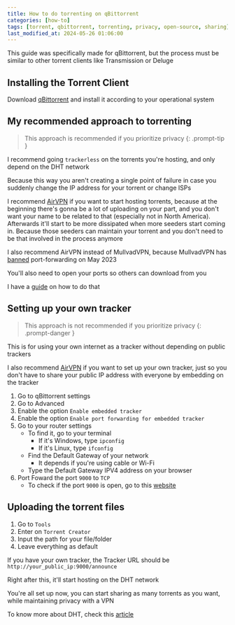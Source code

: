 ```yaml
---
title: How to do torrenting on qBittorrent
categories: [how-to]
tags: [torrent, qbittorrent, torrenting, privacy, open-source, sharing]
last_modified_at: 2024-05-26 01:06:00
---
```


This guide was specifically made for qBittorrent, but the process must be similar to other torrent clients like Transmission or Deluge

## Installing the Torrent Client
Download <a href="https://www.qbittorrent.org/download" target="_blank">qBittorrent</a> and install it according to your operational system

## My recommended approach to torrenting

> This approach is recommended if you prioritize privacy
{: .prompt-tip }

<p></p>

I recommend going `trackerless` on the torrents you're hosting, and only depend on the DHT network

Because this way you aren't creating a single point of failure in case you suddenly change the IP address for your torrent or change ISPs

I recommend [AirVPN](https://airvpn.org/) if you want to start hosting torrents, because at the beginning there's gonna be a lot of uploading on your part, and you don't want your name to be related to that (especially not in North America). Afterwards it'll start to be more dissipated when more seeders start coming in. Because those seeders can maintain your torrent and you don't need to be that involved in the process anymore

I also recommend AirVPN instead of MullvadVPN, because MullvadVPN has <a href="https://mullvad.net/en/blog/removing-the-support-for-forwarded-ports" target="_blank">banned</a> port-forwarding on May 2023

You'll also need to open your ports so others can download from you

I have a [guide](/posts/how-to-properly-seed-a-torrent/) on how to do that

## Setting up your own tracker
> This approach is not recommended if you prioritize privacy
{: .prompt-danger }

<p></p>

This is for using your own internet as a tracker without depending on public trackers

I also recommend [AirVPN](https://airvpn.org/) if you want to set up your own tracker, just so you don't have to share your public IP address with everyone by embedding on the tracker

1. Go to qBittorrent settings
2. Go to Advanced
3. Enable the option `Enable embedded tracker`
4. Enable the option `Enable port forwarding for embedded tracker`
5. Go to your router settings
    - To find it, go to your terminal
        - If it's Windows, type `ipconfig`
        - If it's Linux, type `ifconfig`
    - Find the Default Gateway of your network
        - It depends if you're using cable or Wi-Fi
    - Type the Default Gateway IPV4 address on your browser
6. Port Foward the port `9000` to `TCP`
    - To check if the port `9000` is open, go to this <a href="https://www.yougetsignal.com/tools/open-ports/" target="_blank">website</a>

## Uploading the torrent files
1. Go to `Tools`
2. Enter on `Torrent Creator`
3. Input the path for your file/folder
4. Leave everything as default

If you have your own tracker, the Tracker URL should be `http://your_public_ip:9000/announce`

Right after this, it'll start hosting on the DHT network

You're all set up now, you can start sharing as many torrents as you want, while maintaining privacy with a VPN

To know more about DHT, check this [article](https://www.maketecheasier.com/how-bittorrent-dht-peer-discovery-works/)
